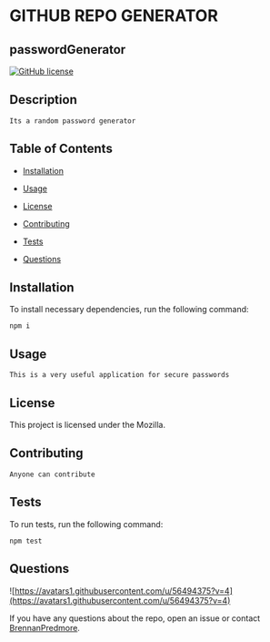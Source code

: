 
    
# GITHUB REPO GENERATOR
## passwordGenerator
[![GitHub license](https://img.shields.io/badge/license-MPL%202.0-brightgreen.svg)](https://github.com/BrennanPredmore/passwordGenerator)

## Description
``Its a random password generator
``

## Table of Contents 

* [Installation](#installation)

* [Usage](#usage)

* [License](#license)

* [Contributing](#contributing)

* [Tests](#tests)

* [Questions](#questions)

## Installation

To install necessary dependencies, run the following command:

```
npm i
```

## Usage
``This is a very useful application for secure passwords
``
## License

This project is licensed under the Mozilla.

## Contributing
``Anyone can contribute
``

## Tests

To run tests, run the following command:

```
npm test
```

## Questions

![https://avatars1.githubusercontent.com/u/56494375?v=4](https://avatars1.githubusercontent.com/u/56494375?v=4)

If you have any questions about the repo, open an issue or contact [BrennanPredmore](https://api.github.com/users/BrennanPredmore).